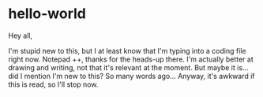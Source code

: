 # hello-world

Hey all,

I'm stupid new to this, but I at least know that I'm typing into a coding file right now. Notepad ++, thanks for the heads-up there.
I'm actually better at drawing and writing, not that it's relevant at the moment. But maybe it is... did I mention I'm new to this?
So many words ago...
Anyway, it's awkward if this is read, so I'll stop now.
